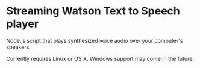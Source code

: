 Streaming Watson Text to Speech player
======================================

Node.js script that plays synthesized voice audio over your computer's speakers.

Currently requires Linux or OS X, Windows support may come in the future.
